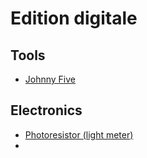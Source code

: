 Edition digitale
===

Tools
---
* [Johnny Five](http://johnny-five.io/)

Electronics
---
* [Photoresistor (light meter)](https://github.com/rwaldron/johnny-five/blob/master/docs/photoresistor.md)
*  